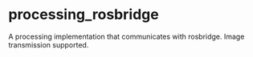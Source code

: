 # processing_rosbridge
A processing implementation that communicates with rosbridge. Image transmission supported.
